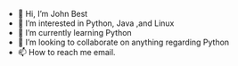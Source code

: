 - 👋 Hi, I’m John Best
- 👀 I’m interested in Python, Java ,and Linux
- 🌱 I’m currently learning Python
- 💞️ I’m looking to collaborate on anything regarding Python
- 📫 How to reach me email.

<!---
Jbles33/Jbles33 is a ✨ special ✨ repository because its `README.md` (this file) appears on your GitHub profile.
You can click the Preview link to take a look at your changes.
--->
